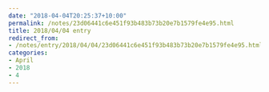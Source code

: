 ```yaml
---
date: "2018-04-04T20:25:37+10:00"
permalink: /notes/23d06441c6e451f93b483b73b20e7b1579fe4e95.html
title: 2018/04/04 entry
redirect_from:
- /notes/entry/2018/04/04/23d06441c6e451f93b483b73b20e7b1579fe4e95.html
categories:
- April
- 2018
- 4
---
```

